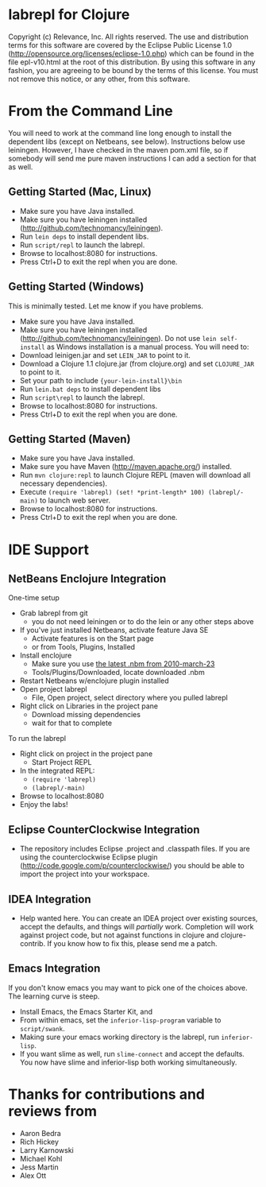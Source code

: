 # labrepl for Clojure

Copyright (c) Relevance, Inc. All rights reserved.
The use and distribution terms for this software are covered by the
Eclipse Public License 1.0 (http://opensource.org/licenses/eclipse-1.0.php)
which can be found in the file epl-v10.html at the root of this distribution.
By using this software in any fashion, you are agreeing to be bound by
the terms of this license.
You must not remove this notice, or any other, from this software.

# From the Command Line

You will need to work at the command line long enough to install the
dependent libs (except on Netbeans, see below). Instructions below use leiningen. However, I have
checked in the maven pom.xml file, so if somebody will send me pure
maven instructions I can add a section for that as well.

## Getting Started (Mac, Linux)

* Make sure you have Java installed.
* Make sure you have leiningen installed (http://github.com/technomancy/leiningen).
* Run `lein deps` to install dependent libs.
* Run `script/repl` to launch the labrepl.
* Browse to localhost:8080 for instructions.
* Press Ctrl+D to exit the repl when you are done.

## Getting Started (Windows)

This is minimally tested. Let me know if you have problems.

* Make sure you have Java installed.
* Make sure you have leiningen installed (http://github.com/technomancy/leiningen). Do not use `lein self-install` as Windows installation is a manual process. You will need to:
* Download leinigen.jar and set `LEIN_JAR` to point to it.
* Download a Clojure 1.1 clojure.jar (from clojure.org) and set `CLOJURE_JAR` to point to it.
* Set your path to include `{your-lein-install}\bin`
* Run `lein.bat deps` to install dependent libs
* Run `script\repl` to launch the labrepl.
* Browse to localhost:8080 for instructions.
* Press Ctrl+D to exit the repl when you are done.

## Getting Started (Maven)

* Make sure you have Java installed.
* Make sure you have Maven (http://maven.apache.org/) installed.
* Run `mvn clojure:repl` to launch Clojure REPL (maven will download all necessary
  dependencies).
* Execute `(require 'labrepl) (set! *print-length* 100) (labrepl/-main)` to launch web
  server.
* Browse to localhost:8080 for instructions.
* Press Ctrl+D to exit the repl when you are done.

# IDE Support

## NetBeans Enclojure Integration

One-time setup

* Grab labrepl from git
  * you do not need leiningen or to do the lein or any other steps above
* If you've just installed Netbeans, activate feature Java SE
  * Activate features is on the Start page
  * or from Tools, Plugins, Installed
* Install enclojure
  * Make sure you use [the latest .nbm from 2010-march-23](http://github.com/downloads/EricThorsen/enclojure/enclojure-plugin-2010-23-mar.nbm)	
  * Tools/Plugins/Downloaded, locate downloaded .nbm
* Restart Netbeans w/enclojure plugin installed
* Open project labrepl
  * File, Open project, select directory where you pulled labrepl
* Right click on Libraries in the project pane
  * Download missing dependencies
  *	wait for that to complete

To run the labrepl

* Right click on project in the project pane
  * Start Project REPL
* In the integrated REPL:
  * `(require 'labrepl)`
  * `(labrepl/-main)`
* Browse to localhost:8080
* Enjoy the labs!

## Eclipse CounterClockwise Integration

* The repository includes Eclipse .project and .classpath files. If you are using the counterclockwise Eclipse plugin (http://code.google.com/p/counterclockwise/) you should be able to import the project into your workspace.

## IDEA Integration

* Help wanted here. You can create an IDEA project over existing sources, accept the defaults, and things will *partially* work. Completion will work against project code, but not against functions in clojure and clojure-contrib. If you know how to fix this, please send me a patch.

## Emacs Integration

If you don't know emacs you may want to pick one of the choices above. The learning curve is steep.

* Install Emacs, the Emacs Starter Kit, and 
* From within emacs, set the `inferior-lisp-program` variable to `script/swank`. 
* Making sure your emacs working directory is the labrepl, run `inferior-lisp`.
* If you want slime as well, run `slime-connect` and accept the defaults. You now have slime and inferior-lisp both working simultaneously.

# Thanks for contributions and reviews from

* Aaron Bedra
* Rich Hickey
* Larry Karnowski
* Michael Kohl
* Jess Martin
* Alex Ott


 
